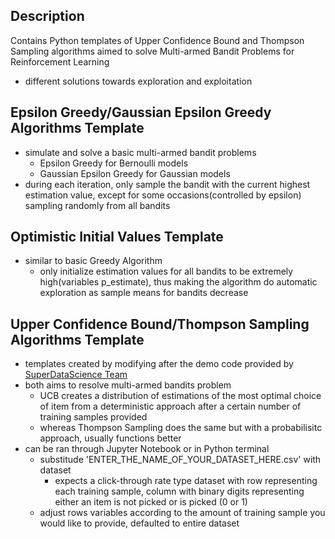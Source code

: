 ## Description
Contains Python templates of Upper Confidence Bound and Thompson Sampling algorithms aimed to solve Multi-armed Bandit Problems for Reinforcement Learning
  - different solutions towards exploration and exploitation

## Epsilon Greedy/Gaussian Epsilon Greedy Algorithms Template
  - simulate and solve a basic multi-armed bandit problems
    - Epsilon Greedy for Bernoulli models
    - Gaussian Epsilon Greedy for Gaussian models
  - during each iteration, only sample the bandit with the current highest estimation value, except for some occasions(controlled by epsilon) sampling randomly from all bandits

## Optimistic Initial Values Template
  - similar to basic Greedy Algorithm
    - only initialize estimation values for all bandits to be extremely high(variables p_estimate), thus making the algorithm do automatic exploration as sample means for bandits decrease

## Upper Confidence Bound/Thompson Sampling Algorithms Template
  - templates created by modifying after the demo code provided by [SuperDataScience Team](https://www.superdatascience.com/)
  - both aims to resolve multi-armed bandits problem
    - UCB creates a distribution of estimations of the most optimal choice of item from a deterministic approach after a certain number of training samples provided
    - whereas Thompson Sampling does the same but with a probabilisitc approach, usually functions better
  - can be ran through Jupyter Notebook or in Python terminal
    - substitude 'ENTER_THE_NAME_OF_YOUR_DATASET_HERE.csv' with dataset
      - expects a click-through rate type dataset with row representing each training sample, column with binary digits representing either an item is not picked or is picked (0 or 1)
    - adjust rows variables according to the amount of training sample you would like to provide, defaulted to entire dataset
